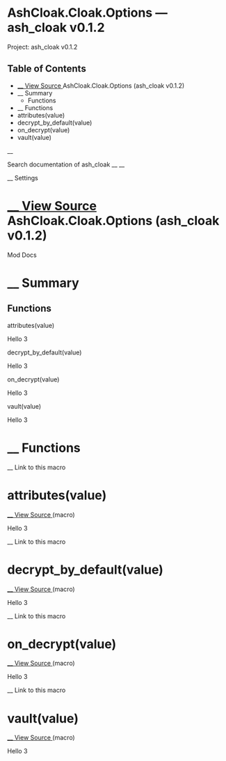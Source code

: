 # AshCloak.Cloak.Options — ash_cloak v0.1.2

Project: ash_cloak v0.1.2

## Table of Contents

- [ __ View Source ](external_link) AshCloak.Cloak.Options (ash_cloak v0.1.2)
- __ Summary
  - Functions
- __ Functions
- attributes(value)
- decrypt_by_default(value)
- on_decrypt(value)
- vault(value)

__

Search documentation of ash_cloak __ __

__ Settings

#  [ __ View Source ](external_link) AshCloak.Cloak.Options (ash_cloak v0.1.2)

Mod Docs

#  __ Summary

##  Functions

attributes(value)

Hello 3

decrypt_by_default(value)

Hello 3

on_decrypt(value)

Hello 3

vault(value)

Hello 3

#  __ Functions

__ Link to this macro

# attributes(value)

[ __ View Source ](external_link) (macro)

Hello 3

__ Link to this macro

# decrypt_by_default(value)

[ __ View Source ](external_link) (macro)

Hello 3

__ Link to this macro

# on_decrypt(value)

[ __ View Source ](external_link) (macro)

Hello 3

__ Link to this macro

# vault(value)

[ __ View Source ](external_link) (macro)

Hello 3
